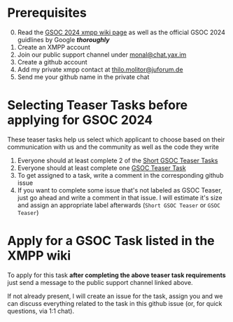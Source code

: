 # Prerequisites 
0. Read the [GSOC 2024 xmpp wiki page](https://wiki.xmpp.org/web/Google_Summer_of_Code_2024) as well as the official GSOC 2024 guidlines by Google _**thoroughly**_
1. Create an XMPP account
2. Join our public support channel under [monal@chat.yax.im](xmpp:monal@chat.yax.im?join)
3. Create a github account
3. Add my private xmpp contact at [thilo.molitor@juforum.de](xmpp:thilo.molitor@juforum.de)
4. Send me your github name in the private chat

# Selecting Teaser Tasks before applying for GSOC 2024
These teaser tasks help us select which applicant to choose based on their communication with us and the community as well as the code they write
1. Everyone should at least complete 2 of the [Short GSOC Teaser Tasks](https://github.com/monal-im/Monal/issues?q=is%3Aopen+is%3Aissue+label%3A%22%F0%9F%8E%83+Short+GSOC+Teaser%22+)
2. Everyone should at least complete one [GSOC Teaser Task](https://github.com/monal-im/Monal/issues?q=is%3Aissue+is%3Aopen+label%3A%22%F0%9F%8E%83+GSOC+Teaser%22)
3. To get assigned to a task, write a comment in the corresponding github issue
4. If you want to complete some issue that's not labeled as GSOC Teaser, just go ahead and write a comment in that issue. I will estimate it's size and assign an appropriate label afterwards (`Short GSOC Teaser` or `GSOC Teaser`)

# Apply for a GSOC Task listed in the XMPP wiki
To apply for this task **after completing the above teaser task requirements** just send a message to the public support channel linked above.

If not already present, I will create an issue for the task, assign you and we can discuss everything related to the task in this github issue (or, for quick questions, via 1:1 chat).
